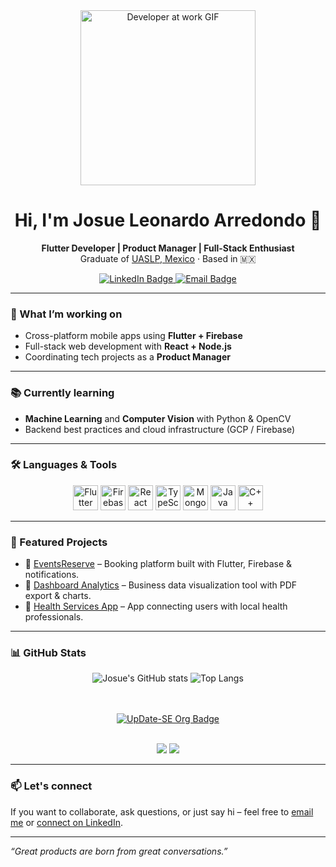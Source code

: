 <div align="center">
  <img src="https://media.giphy.com/media/IpeYSEZshTefe/giphy.gif" width="280" alt="Developer at work GIF" />
</div>

<h1 align="center">Hi, I'm Josue Leonardo Arredondo 👋</h1>

<p align="center">
  <strong>Flutter Developer | Product Manager | Full-Stack Enthusiast</strong><br/>
  Graduate of <a href="https://www.uaslp.mx" target="_blank">UASLP, Mexico</a> · Based in 🇲🇽
</p>

<div align="center">
  <a href="https://www.linkedin.com/in/josue-leonardo-arredondo-juarez/" target="_blank">
    <img src="https://img.shields.io/badge/LinkedIn-blue?style=for-the-badge&logo=linkedin&logoColor=white" alt="LinkedIn Badge" />
  </a>
  <a href="mailto:josuearredondo@advancedcodese.com">
    <img src="https://img.shields.io/badge/Email-orange?style=for-the-badge&logo=gmail&logoColor=white" alt="Email Badge" />
  </a>
</div>

---

### 🚀 What I’m working on

- Cross-platform mobile apps using **Flutter + Firebase**
- Full-stack web development with **React + Node.js**
- Coordinating tech projects as a **Product Manager**

---

### 📚 Currently learning

- **Machine Learning** and **Computer Vision** with Python & OpenCV  
- Backend best practices and cloud infrastructure (GCP / Firebase)

---

### 🛠️ Languages & Tools

<div align="center">
  <img src="https://cdn.jsdelivr.net/gh/devicons/devicon/icons/flutter/flutter-original.svg" width="40" alt="Flutter" />
  <img src="https://cdn.jsdelivr.net/gh/devicons/devicon/icons/firebase/firebase-plain-wordmark.svg" width="40" alt="Firebase" />
  <img src="https://cdn.jsdelivr.net/gh/devicons/devicon/icons/react/react-original.svg" width="40" alt="React" />
  <img src="https://cdn.jsdelivr.net/gh/devicons/devicon/icons/typescript/typescript-original.svg" width="40" alt="TypeScript" />
  <img src="https://cdn.jsdelivr.net/gh/devicons/devicon/icons/mongodb/mongodb-original-wordmark.svg" width="40" alt="MongoDB" />
  <img src="https://cdn.jsdelivr.net/gh/devicons/devicon/icons/java/java-original.svg" width="40" alt="Java" />
  <img src="https://cdn.jsdelivr.net/gh/devicons/devicon/icons/cplusplus/cplusplus-original.svg" width="40" alt="C++" />
</div>

---

### 📂 Featured Projects

- 🔗 [EventsReserve](https://github.com/josueleonardo/eventsreserve) – Booking platform built with Flutter, Firebase & notifications.
- 🔗 [Dashboard Analytics](https://github.com/josueleonardo/business-dashboard) – Business data visualization tool with PDF export & charts.
- 🔗 [Health Services App](https://github.com/josueleonardo/healthconnect) – App connecting users with local health professionals.

---

### 📊 GitHub Stats

<div align="center">

<!-- Stats personales -->
  <img src="https://github-readme-stats.vercel.app/api?username=josueleonardo&show_icons=true&theme=radical&hide=prs" alt="Josue's GitHub stats" />
  <img src="https://github-readme-stats.vercel.app/api/top-langs/?username=josueleonardo&layout=compact&theme=radical" alt="Top Langs" />
  
<!-- Stats de la organización -->
<!-- Organización -->
<br/><br/>
<a href="https://github.com/UpDate-SE">
  <img src="https://img.shields.io/badge/Organization-UpDate--SE-blueviolet?style=for-the-badge&logo=github" alt="UpDate-SE Org Badge" />
</a>

<br/>

<!-- Tarjetas válidas de repos -->
<img src="https://github-readme-stats.vercel.app/api/pin/?username=UpDate-SE&repo=eventsreserve&theme=radical" />
<img src="https://github-readme-stats.vercel.app/api/pin/?username=UpDate-SE&repo=dashboard-flutter&theme=radical" />

</div>

---

### 📫 Let's connect

If you want to collaborate, ask questions, or just say hi – feel free to [email me](mailto:josuearredondo@advancedcodese.com) or [connect on LinkedIn](https://www.linkedin.com/in/josue-leonardo-arredondo-juarez/).

---

_“Great products are born from great conversations.”_

